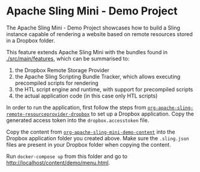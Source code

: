 Apache Sling Mini - Demo Project
====

The Apache Sling Mini - Demo Project showcases how to build a Sling instance capable of rendering
a website based on remote resources stored in a Dropbox folder.

This feature extends Apache Sling Mini with the bundles found in [./src/main/features](./src/main/features), which can
be summarised to:
1. the Dropbox Remote Storage Provider
2. the Apache Sling Scripting Bundle Tracker, which allows executing precompiled scripts for rendering
3. the HTL script engine and runtime, with support for precompiled scripts
4. the actual application code (in this case only HTL scripts)

In order to run the application, first follow the steps from
[`org-apache-sling-remote-resourceprovider-dropbox`](../org-apache-sling-remote-resourceprovider-dropbox)
to set up a Dropbox application.
Copy the generated access token into the `dropbox.accesstoken` file.

Copy the content from [`org-apache-sling-mini-demo-content`](../org-apache-sling-mini-demo-content) into the Dropbox
application folder you created above. Make sure the `.sling.json` files are present in your Dropbox folder when copying
the content.

Run `docker-compose up` from this folder and go to
[http://localhost/content/demo/menu.html](http://localhost/content/demo/menu.html).

